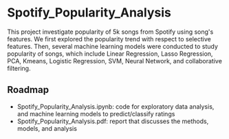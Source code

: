 # Spotify_Popularity_Analysis

This project investigate popularity of 5k songs from Spotify using song's features. We first explored the popularity trend with respect to selective features. Then, several machine learning models were conducted to study popularity of songs, which include Linear Regression, Lasso Regression, PCA, Kmeans, Logistic Regression, SVM, Neural Network, and collaborative filtering.

## Roadmap

- Spotify_Popularity_Analysis.ipynb: code for exploratory data analysis, and machine learning models to predict/classify ratings
- Spotify_Popularity_Analysis.pdf: report that discusses the methods, models, and analysis
